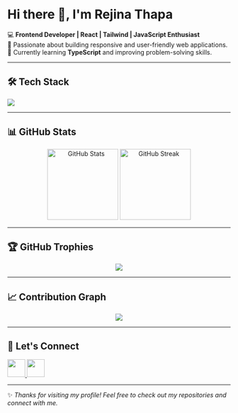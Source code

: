 # Hi there 👋, I'm Rejina Thapa  

💻 **Frontend Developer | React | Tailwind | JavaScript Enthusiast**  
🚀 Passionate about building responsive and user-friendly web applications.  
🌱 Currently learning **TypeScript** and improving problem-solving skills.  

---

## 🛠️ Tech Stack
<p align="left">
  <img src="https://skillicons.dev/icons?i=html,css,js,ts,react,nextjs,tailwind,bootstrap,git,github,vite,figma" />
</p>

---

## 📊 GitHub Stats
<p align="center">
  <img src="https://github-readme-stats.vercel.app/api?username=rejina-thapa&show_icons=true&theme=tokyonight" alt="GitHub Stats" height="160px"/>
  <img src="https://github-readme-streak-stats.herokuapp.com/?user=rejina-thapa&theme=tokyonight" alt="GitHub Streak" height="160px"/>
</p>

---

## 🏆 GitHub Trophies
<p align="center">
  <img src="https://github-profile-trophy.vercel.app/?username=rejina-thapa&theme=tokyonight&no-frame=true&margin-w=15" />
</p>

---

## 📈 Contribution Graph
<p align="center">
  <img src="https://github-readme-activity-graph.vercel.app/graph?username=rejina-thapa&theme=tokyo-night" />
</p>

---

## 🔗 Let's Connect
<p align="left">
  <a href="https://www.linkedin.com/in/rejina-thapa" target="_blank">
    <img src="https://skillicons.dev/icons?i=linkedin" height="40"/>
  </a>
  <a href="mailto:rejina@example.com">
    <img src="https://skillicons.dev/icons?i=gmail" height="40"/>
  </a>
</p>

---
✨ *Thanks for visiting my profile! Feel free to check out my repositories and connect with me.*  

